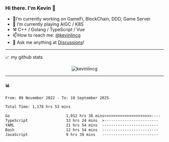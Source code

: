 ### Hi there. I'm Kevin 👋

- 🔭I’m currently working on GameFi, BlockChain, DDD, Game Server
- 🌱 I’m currently playing AIGC / K8S
-   :hammer_and_pick: C++ / Golang / TypeScript / Vue
- 📫How to reach me: [@kevinlincg](https://twitter.com/kevinlincg) 
-   :thought_balloon: Ask me anything at [Discussions](https://github.com/kevinlincg/kevinlincg/issues/new)!

---

📈 my github stats

<p align="center"> <img src="https://github-readme-stats-ouuan.vercel.app/api?username=kevinlincg&theme=dark&show_icons=true&count_private=true" alt="kevinlincg" />

---

#### :bar_chart: 

<!--START_SECTION:waka-->

```txt
From: 09 November 2022 - To: 10 September 2025

Total Time: 1,178 hrs 53 mins

Go                         1,012 hrs 38 mins>>>>>>>>>>>>>>>>>>>>>----   85.90 %
TypeScript                 33 hrs 24 mins  >------------------------   02.83 %
YAML                       21 hrs 54 mins  -------------------------   01.86 %
Bash                       12 hrs 54 mins  -------------------------   01.09 %
JavaScript                 9 hrs 39 mins   -------------------------   00.82 %
```

<!--END_SECTION:waka-->

